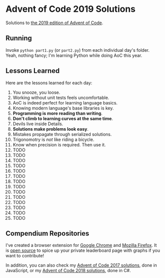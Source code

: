 # Advent of Code 2019 Solutions

Solutions to [the 2019 edition of Advent of Code](https://adventofcode.com/2019).

## Running

Invoke `python part1.py` (or `part2.py`) from each individual day's folder.
Yeah, nothing fancy; I'm learning Python while doing AoC this year.

## Lessons Learned

Here are the lessons learned for each day:

1. You snooze, you loose.
2. Working without unit tests feels uncomfortable.
3. AoC is indeed perfect for learning language basics.
4. Knowing modern language's base libraries is key.
5. **Programming is more reading than writing**.
6. **Don't climb to learning curves at the same time**.
7. Devils live inside Details.
8. **Solutions make problems look easy**.
9. Mistakes propagate through serialized solutions.
10. Trigonomotry is _not_ like riding a bicycle.
11. Know when precision is required. Then use it.
12. TODO
13. TODO
14. TODO
15. TODO
16. TODO
17. TODO
18. TODO
19. TODO
20. TODO
21. TODO
22. TODO
23. TODO
24. TODO
25. TODO

## Compendium Repositories

I've created a browser extension for [Google Chrome](https://chrome.google.com/webstore/detail/ipbomkmbokofodhhjpipflmdplipblbe) and [Mozilla Firefox](https://addons.mozilla.org/en-US/firefox/addon/advent-of-code-charts/).
It is [open source](https://github.com/jeroenheijmans/advent-of-code-charts) to spice up your private leaderboard page with graphs if you want to contribute!

In addition, you can also check my [Advent of Code 2017 solutions](https://github.com/jeroenheijmans/advent-of-code-2017), done in JavaScript, or my [Advent of Code 2018 solutions](https://github.com/jeroenheijmans/advent-of-code-2018), done in C#.
